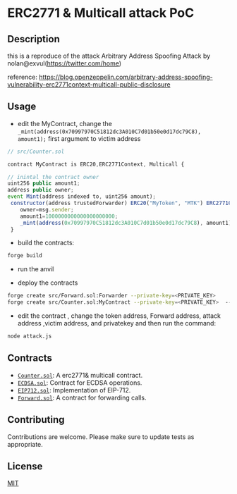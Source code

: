# ERC2771 & Multicall attack PoC

## Description

this is a reproduce of the attack Arbitrary Address Spoofing Attack by nolan@exvul(https://twitter.com/home)

reference: https://blog.openzeppelin.com/arbitrary-address-spoofing-vulnerability-erc2771context-multicall-public-disclosure


## Usage





- edit the MyContract, change the `_mint(address(0x70997970C51812dc3A010C7d01b50e0d17dc79C8), amount1);` first argument to victim address

```javascript
// src/Counter.sol

contract MyContract is ERC20,ERC2771Context, Multicall {

// inintal the contract owner 
uint256 public amount1;
address public owner;
event Mint(address indexed to, uint256 amount);
 constructor(address trustedForwarder) ERC20("MyToken", "MTK") ERC2771Context(trustedForwarder) {
    owner=msg.sender;
    amount1=1000000000000000000000;
    _mint(address(0x70997970C51812dc3A010C7d01b50e0d17dc79C8), amount1);
 }

```
- build the contracts:
```bash
forge build
```

- run the anvil

- deploy the contracts

```bash
forge create src/Forward.sol:Forwarder --private-key=<PRIVATE_KEY>
forge create src/Counter.sol:MyContract --private-key=<PRIVATE_KEY>  --constructor-args <FORWARD_ADDRESS>   
```

- edit the contract , change the token address, Forward address, attack address ,victim address, and privatekey and then run the command:

```bash
node attack.js
```

## Contracts

- [`Counter.sol`](src/Counter.sol): A erc2771& multicall  contract.
- [`ECDSA.sol`](src/ECDSA.sol): Contract for ECDSA operations.
- [`EIP712.sol`](src/EIP712.sol): Implementation of EIP-712.
- [`Forward.sol`](src/Forward.sol): A contract for forwarding calls.

## Contributing

Contributions are welcome. Please make sure to update tests as appropriate.

## License

[MIT](https://choosealicense.com/licenses/mit/)
